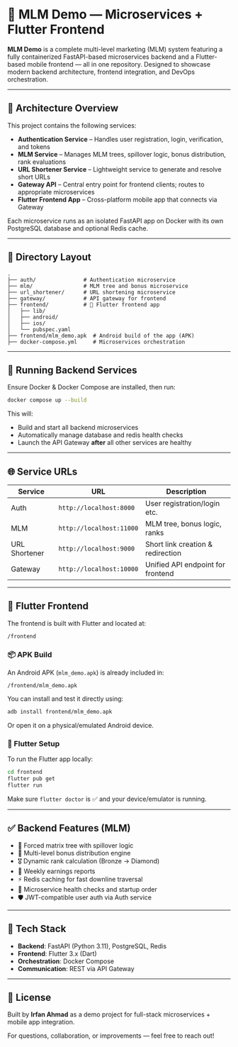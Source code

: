 # 💼 MLM Demo — Microservices + Flutter Frontend

**MLM Demo** is a complete multi-level marketing (MLM) system featuring a fully containerized FastAPI-based microservices backend and a Flutter-based mobile frontend — all in one repository. Designed to showcase modern backend architecture, frontend integration, and DevOps orchestration.

---

## 🔧 Architecture Overview

This project contains the following services:

- **Authentication Service** – Handles user registration, login, verification, and tokens
- **MLM Service** – Manages MLM trees, spillover logic, bonus distribution, rank evaluations
- **URL Shortener Service** – Lightweight service to generate and resolve short URLs
- **Gateway API** – Central entry point for frontend clients; routes to appropriate microservices
- **Flutter Frontend App** – Cross-platform mobile app that connects via Gateway

Each microservice runs as an isolated FastAPI app on Docker with its own PostgreSQL database and optional Redis cache.

---

## 📁 Directory Layout

```
.
├── auth/               # Authentication microservice
├── mlm/                # MLM tree and bonus microservice
├── url_shortener/      # URL shortening microservice
├── gateway/            # API gateway for frontend
├── frontend/           # 📱 Flutter frontend app
│   ├── lib/
│   ├── android/
│   ├── ios/
│   └── pubspec.yaml
├── frontend/mlm_demo.apk  # Android build of the app (APK)
├── docker-compose.yml     # Microservices orchestration
```

---

## 🐳 Running Backend Services

Ensure Docker & Docker Compose are installed, then run:

```bash
docker compose up --build
```

This will:
- Build and start all backend microservices
- Automatically manage database and redis health checks
- Launch the API Gateway **after** all other services are healthy

---

## 🌐 Service URLs

| Service         | URL                     | Description                        |
|-----------------|--------------------------|------------------------------------|
| Auth            | `http://localhost:8000`  | User registration/login etc.       |
| MLM             | `http://localhost:11000` | MLM tree, bonus logic, ranks       |
| URL Shortener   | `http://localhost:9000`  | Short link creation & redirection |
| Gateway         | `http://localhost:10000` | Unified API endpoint for frontend  |

---

## 📱 Flutter Frontend

The frontend is built with Flutter and located at:

```
/frontend
```

### 📦 APK Build

An Android APK (`mlm_demo.apk`) is already included in:

```
/frontend/mlm_demo.apk
```

You can install and test it directly using:

```bash
adb install frontend/mlm_demo.apk
```

Or open it on a physical/emulated Android device.

### 📲 Flutter Setup

To run the Flutter app locally:

```bash
cd frontend
flutter pub get
flutter run
```

Make sure `flutter doctor` is ✅ and your device/emulator is running.

---

## ✅ Backend Features (MLM)

- 🌳 Forced matrix tree with spillover logic
- 💸 Multi-level bonus distribution engine
- 🎖 Dynamic rank calculation (Bronze → Diamond)
- 📅 Weekly earnings reports
- ⚡ Redis caching for fast downline traversal
- 🚥 Microservice health checks and startup order
- 🛡️ JWT-compatible user auth via Auth service

---

## 🧪 Tech Stack

- **Backend**: FastAPI (Python 3.11), PostgreSQL, Redis
- **Frontend**: Flutter 3.x (Dart)
- **Orchestration**: Docker Compose
- **Communication**: REST via API Gateway

---

## 📜 License

Built by **Irfan Ahmad** as a demo project for full-stack microservices + mobile app integration.

For questions, collaboration, or improvements — feel free to reach out!

